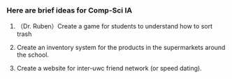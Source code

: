 ### Here are brief ideas for Comp-Sci IA

1. （Dr. Ruben）Create a game for students to understand how to sort trash

1. Create an inventory system for the products in the supermarkets around the school.

1. Create a website for inter-uwc friend network (or speed dating).
